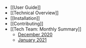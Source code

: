 * [[User Guide]]
* [[Technical Overview]]
* [[Installation]]
* [[Contributing]]
* [[Tech Team: Monthly Summary]]
  * [December 2020](https://github.com/liquidinvestigations/docs/wiki/December-2020)
  * [January 2021](https://github.com/liquidinvestigations/docs/wiki/January-2021)
